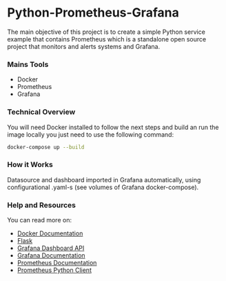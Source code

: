 # Python-Prometheus-Grafana

The main objective of this project is to create a simple Python service example that contains Prometheus which is a standalone open source project that monitors and alerts systems and Grafana.

### Mains Tools
- Docker
- Prometheus
- Grafana

### Technical Overview

You will need Docker installed to follow the next steps and build an run the image locally you just need to use the following command:

```bash
docker-compose up --build
```

### How it Works

Datasource and dashboard imported in Grafana automatically, using configurational .yaml-s (see volumes of Grafana docker-compose).

### Help and Resources

You can read more on:

- [Docker Documentation](https://docs.docker.com/get-started/overview/)
- [Flask](https://flask.palletsprojects.com/en/2.0.x/)
- [Grafana Dashboard API](https://grafana.com/docs/grafana/latest/http_api/dashboard/)
- [Grafana Documentation](https://grafana.com)
- [Prometheus Documentation](http://prometheus.io)
- [Prometheus Python Client](https://github.com/prometheus/client_python)